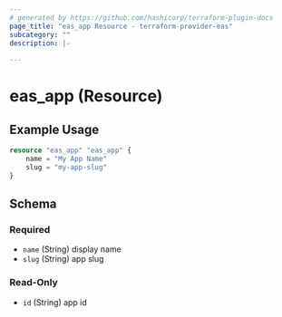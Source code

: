 ```yaml
---
# generated by https://github.com/hashicorp/terraform-plugin-docs
page_title: "eas_app Resource - terraform-provider-eas"
subcategory: ""
description: |-
  
---
```


# eas_app (Resource)



## Example Usage

```terraform
resource "eas_app" "eas_app" {
    name = "My App Name"
    slug = "my-app-slug"
}
```

<!-- schema generated by tfplugindocs -->
## Schema

### Required

- `name` (String) display name
- `slug` (String) app slug

### Read-Only

- `id` (String) app id
